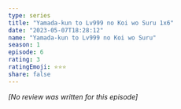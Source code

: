 ```yaml
---
type: series
title: "Yamada-kun to Lv999 no Koi wo Suru 1x6"
date: "2023-05-07T18:28:12"
name: "Yamada-kun to Lv999 no Koi wo Suru"
season: 1
episode: 6
rating: 3
ratingEmoji: ⭐️⭐️⭐️
share: false
---
```


_[No review was written for this episode]_
